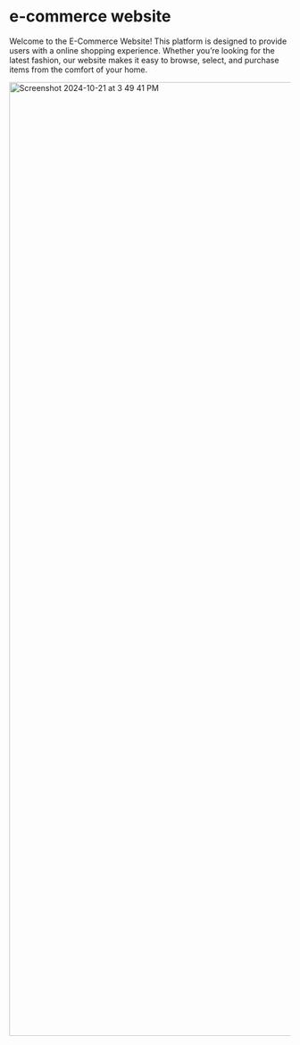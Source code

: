 # e-commerce website

Welcome to the E-Commerce Website! This platform is designed to provide users with a online shopping experience. Whether you’re looking for the latest fashion, our website makes it easy to browse, select, and purchase items from the comfort of your home.

<img width="1710" alt="Screenshot 2024-10-21 at 3 49 41 PM" src="https://github.com/user-attachments/assets/dad37f6a-b6fe-49bc-9209-94dc3a43ec34">
